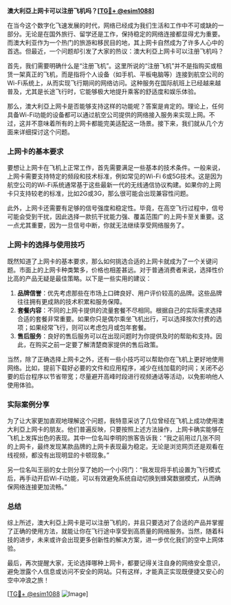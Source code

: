 **澳大利亞上网卡可以注册飞机吗？[[TG💪+ @esim1088](https://t.me/s/esim1088)]**

在当今这个数字化飞速发展的时代，网络已经成为我们生活和工作中不可或缺的一部分。无论是在国外旅行、留学还是工作，保持稳定的网络连接都显得尤为重要。而澳大利亚作为一个热门的旅游和移民目的地，其上网卡自然成为了许多人心中的首选。但最近，一个问题却引发了大家的热议：澳大利亞上网卡可以注册飞机吗？

首先，我们需要明确什么是“注册飞机”。这里所说的“注册飞机”并不是指购买或租赁一架真正的飞机，而是指将个人设备（如手机、平板电脑等）连接到航空公司的Wi-Fi系统上，从而实现飞行期间的网络访问。这种服务在国际航班上已经越来越普及，尤其是长途飞行时，它能够极大地提升乘客的舒适度和娱乐体验。

那么，澳大利亞上网卡是否能够支持这样的功能呢？答案是肯定的。理论上，任何具备Wi-Fi功能的设备都可以通过航空公司提供的网络接入服务来实现上网。不过，这并不意味着所有的上网卡都能完美适配这一场景。接下来，我们就从几个方面来详细探讨这个问题。

### 上网卡的基本要求

要想让上网卡在飞机上正常工作，首先需要满足一些基本的技术条件。一般来说，上网卡需要支持特定的频段和技术标准，例如常见的Wi-Fi 6或5G技术。这是因为航空公司的Wi-Fi系统通常基于这些最新一代的无线通信协议构建。如果你的上网卡只支持较老的标准，比如2G或3G，那么很可能会出现兼容性问题。

此外，上网卡还需要有足够的信号强度和稳定性。毕竟，在高空飞行过程中，信号可能会受到干扰，因此选择一款抗干扰能力强、覆盖范围广的上网卡至关重要。这一点尤其重要，因为一旦信号中断，你就无法继续享受网络服务了。

### 上网卡的选择与使用技巧

既然知道了上网卡的基本要求，那么如何挑选合适的上网卡就成为了一个关键问题。市面上的上网卡种类繁多，价格也相差甚远。对于普通消费者来说，选择性价比高的产品无疑是最佳策略。以下是一些实用的建议：

1. **品牌信誉**：优先考虑那些在市场上口碑良好、用户评价较高的品牌。这些品牌往往拥有更成熟的技术积累和服务保障。
2. **套餐内容**：不同的上网卡提供的流量套餐不尽相同。根据自己的实际需求选择合适的套餐非常重要。如果你只是偶尔乘坐飞机出行，可以选择按次付费的选项；如果经常飞行，则可以考虑包月或包年套餐。
3. **售后服务**：良好的售后服务可以在出现问题时为你提供及时的帮助和支持。因此，在购买之前一定要了解清楚商家提供的售后政策。

当然，除了正确选择上网卡之外，还有一些小技巧可以帮助你在飞机上更好地使用网络。比如，提前下载好必要的文件和应用程序，减少在线加载的时间；关闭不必要的后台程序以节省带宽；尽量避开高峰时段进行视频通话等活动，以免影响他人使用体验。

### 实际案例分享

为了让大家更加直观地理解这个问题，我特意采访了几位曾经在飞机上成功使用澳大利亞上网卡的朋友。他们普遍反映，只要按照上述方法操作，上网卡确实能够在飞机上发挥出色的表现。其中一位名叫李明的旅客告诉我：“我之前用过几张不同的上网卡，最终发现某款品牌的上网卡表现最为稳定。无论是浏览网页还是观看在线视频，都没有出现明显的卡顿现象。”

另一位名叫王丽的女士则分享了她的一个小窍门：“我发现将手机设置为飞行模式后，再手动开启Wi-Fi功能，可以有效避免系统自动切换到蜂窝数据模式，从而确保网络连接更加流畅。”

### 总结

综上所述，澳大利亞上网卡是可以注册飞机的，并且只要选对了合适的产品并掌握了正确的使用方法，就能让你在飞行途中享受到高质量的网络服务。当然，随着科技的进步，未来或许会出现更多创新性的解决方案，进一步优化我们的空中上网体验。

最后，再次提醒大家，无论选择哪种上网卡，都要记得关注自身的网络安全意识，避免泄露个人信息或访问不安全的网站。只有这样，才能真正实现既便捷又安心的空中冲浪之旅！

[[TG💪+ @esim1088](https://t.me/s/esim1088) ![Image](https://i.postimg.cc/4NQfJmqS/Snipaste-2025-05-13-00-14-12.png)]